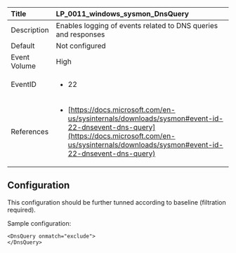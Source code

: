 | Title          | LP_0011_windows_sysmon_DnsQuery                                                                     |
|:---------------|:--------------------------------------------------------------------------------|
| Description    | Enables logging of events related to DNS queries and responses                                                               |
| Default        | Not configured                                                                   |
| Event Volume   | High                                                                    |
| EventID        | <ul><li>22</li></ul>         |
| References     | <ul><li>[https://docs.microsoft.com/en-us/sysinternals/downloads/sysmon#event-id-22-dnsevent-dns-query](https://docs.microsoft.com/en-us/sysinternals/downloads/sysmon#event-id-22-dnsevent-dns-query)</li></ul> |



## Configuration

This configuration should be further tunned according to baseline (filtration required).

Sample configuration:
```
<DnsQuery onmatch="exclude">
</DnsQuery>
```


